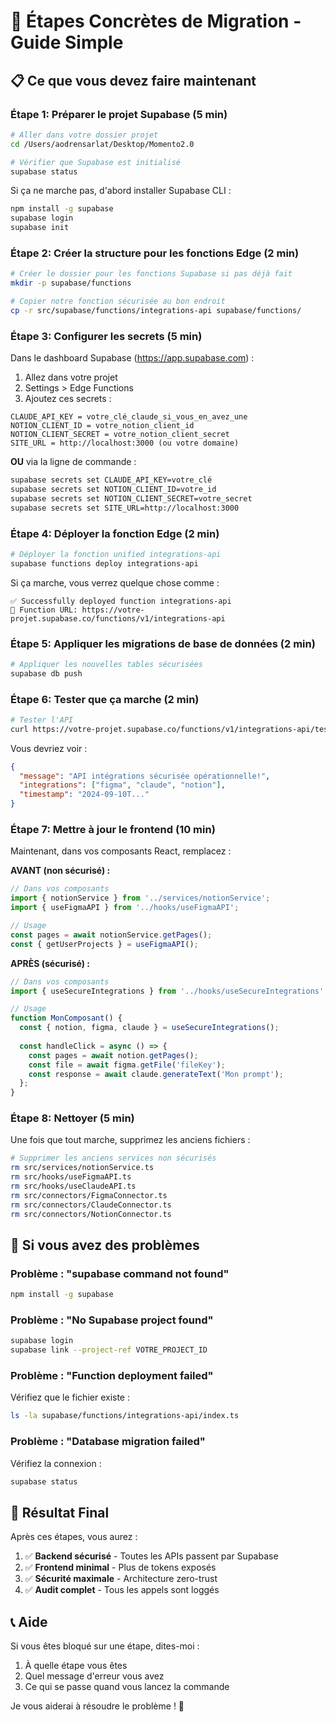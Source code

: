 # 🚀 Étapes Concrètes de Migration - Guide Simple

## 📋 Ce que vous devez faire maintenant

### Étape 1: Préparer le projet Supabase (5 min)

```bash
# Aller dans votre dossier projet
cd /Users/aodrensarlat/Desktop/Momento2.0

# Vérifier que Supabase est initialisé
supabase status
```

Si ça ne marche pas, d'abord installer Supabase CLI :
```bash
npm install -g supabase
supabase login
supabase init
```

### Étape 2: Créer la structure pour les fonctions Edge (2 min)

```bash
# Créer le dossier pour les fonctions Supabase si pas déjà fait
mkdir -p supabase/functions

# Copier notre fonction sécurisée au bon endroit
cp -r src/supabase/functions/integrations-api supabase/functions/
```

### Étape 3: Configurer les secrets (5 min)

Dans le dashboard Supabase (https://app.supabase.com) :

1. Allez dans votre projet
2. Settings > Edge Functions
3. Ajoutez ces secrets :

```
CLAUDE_API_KEY = votre_clé_claude_si_vous_en_avez_une
NOTION_CLIENT_ID = votre_notion_client_id
NOTION_CLIENT_SECRET = votre_notion_client_secret
SITE_URL = http://localhost:3000 (ou votre domaine)
```

**OU** via la ligne de commande :
```bash
supabase secrets set CLAUDE_API_KEY=votre_clé
supabase secrets set NOTION_CLIENT_ID=votre_id
supabase secrets set NOTION_CLIENT_SECRET=votre_secret
supabase secrets set SITE_URL=http://localhost:3000
```

### Étape 4: Déployer la fonction Edge (2 min)

```bash
# Déployer la fonction unified integrations-api
supabase functions deploy integrations-api
```

Si ça marche, vous verrez quelque chose comme :
```
✅ Successfully deployed function integrations-api
🔗 Function URL: https://votre-projet.supabase.co/functions/v1/integrations-api
```

### Étape 5: Appliquer les migrations de base de données (2 min)

```bash
# Appliquer les nouvelles tables sécurisées
supabase db push
```

### Étape 6: Tester que ça marche (2 min)

```bash
# Tester l'API
curl https://votre-projet.supabase.co/functions/v1/integrations-api/test
```

Vous devriez voir :
```json
{
  "message": "API intégrations sécurisée opérationnelle!",
  "integrations": ["figma", "claude", "notion"],
  "timestamp": "2024-09-10T..."
}
```

### Étape 7: Mettre à jour le frontend (10 min)

Maintenant, dans vos composants React, remplacez :

**AVANT (non sécurisé) :**
```typescript
// Dans vos composants
import { notionService } from '../services/notionService';
import { useFigmaAPI } from '../hooks/useFigmaAPI';

// Usage
const pages = await notionService.getPages();
const { getUserProjects } = useFigmaAPI();
```

**APRÈS (sécurisé) :**
```typescript
// Dans vos composants
import { useSecureIntegrations } from '../hooks/useSecureIntegrations';

// Usage
function MonComposant() {
  const { notion, figma, claude } = useSecureIntegrations();
  
  const handleClick = async () => {
    const pages = await notion.getPages();
    const file = await figma.getFile('fileKey');
    const response = await claude.generateText('Mon prompt');
  };
}
```

### Étape 8: Nettoyer (5 min)

Une fois que tout marche, supprimez les anciens fichiers :

```bash
# Supprimer les anciens services non sécurisés
rm src/services/notionService.ts
rm src/hooks/useFigmaAPI.ts
rm src/hooks/useClaudeAPI.ts
rm src/connectors/FigmaConnector.ts
rm src/connectors/ClaudeConnector.ts
rm src/connectors/NotionConnector.ts
```

## 🔧 Si vous avez des problèmes

### Problème : "supabase command not found"
```bash
npm install -g supabase
```

### Problème : "No Supabase project found"
```bash
supabase login
supabase link --project-ref VOTRE_PROJECT_ID
```

### Problème : "Function deployment failed"
Vérifiez que le fichier existe :
```bash
ls -la supabase/functions/integrations-api/index.ts
```

### Problème : "Database migration failed"
Vérifiez la connexion :
```bash
supabase status
```

## 🎯 Résultat Final

Après ces étapes, vous aurez :

1. ✅ **Backend sécurisé** - Toutes les APIs passent par Supabase
2. ✅ **Frontend minimal** - Plus de tokens exposés
3. ✅ **Sécurité maximale** - Architecture zero-trust
4. ✅ **Audit complet** - Tous les appels sont loggés

## 📞 Aide

Si vous êtes bloqué sur une étape, dites-moi :
1. À quelle étape vous êtes
2. Quel message d'erreur vous avez
3. Ce qui se passe quand vous lancez la commande

Je vous aiderai à résoudre le problème ! 🚀